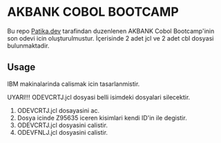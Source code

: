 # AKBANK COBOL BOOTCAMP

Bu repo [Patika.dev](https://www.patika.dev/) tarafindan duzenlenen AKBANK Cobol Bootcamp'inin son odevi icin oluşturulmustur. İçerisinde 2 adet jcl ve 2 adet cbl dosyasi bulunmaktadir.

## Usage

IBM makinalarinda calismak icin tasarlanmistir. 

UYARI!!!
ODEVCRTJ.jcl dosyasi belli isimdeki dosyalari silecektir.
1. ODEVCRTJ.jcl dosayasini ac. 
2. Dosya icinde Z95635 iceren kisimlari kendi ID'in ile degistir.
3. ODEVCRTJ.jcl dosyasini calistir.
4. ODEVFNLJ.jcl dosyasini calistir.   






